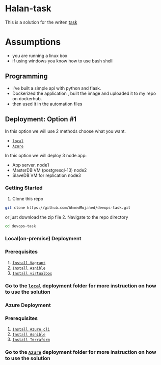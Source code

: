 # Halan-task
This is a solution for the writen [task](/DevOps_Challenge.pdf)

# Assumptions
- you are running a linux box
- if using windows you know how to use bash shell
## Programming
- I've built a simple api with python and flask.
- Dockerized the application , built the image and uploaded it to my repo on dockerhub.
- then used it in the automation files

## Deployment: Option #1
In this option we will use 2 methods choose what you want.

- [`local`](/deployment/local/)
- [`Azure`](/deployment/Azure/)

In this option we will deploy 3 node app:
- App server. node1
- MasterDB VM (postgresql-13) node2
- SlaveDB VM for replication node3

### Getting Started

1. Clone this repo
```bash
git clone https://github.com/AhmedMojahed/devops-task.git
```
or just download the zip file
2. Navigate to the repo directory
```bash
cd devops-task
```

### Local(on-premise) Deployment

### Prerequisites
1. [`Install Vagrant`](https://www.vagrantup.com/downloads)
2. [`Install Asnible`](https://docs.ansible.com/ansible/latest/installation_guide/intro_installation.html)
3. [`Install virtualbox`](https://www.virtualbox.org/wiki/Downloads)

### Go to the [`local`](/deployment/local/) deployment folder for more instruction on how to use the solution


### Azure Deployment

### Prerequisites
1. [`Install Azure cli`](https://docs.microsoft.com/en-us/cli/azure/install-azure-cli)
2. [`Install Asnible`](https://docs.ansible.com/ansible/latest/installation_guide/intro_installation.html)
3. [`Install Terraform`](https://www.terraform.io/downloads.html)

### Go to the [`Azure`](/deployment/Azure/) deployment folder for more instruction on how to use the solution

